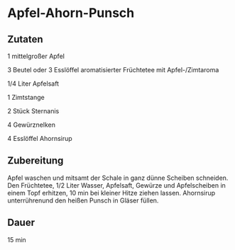 # Apfel-Ahorn-Punsch

## Zutaten
1 mittelgroßer Apfel

3 Beutel oder 3 Esslöffel aromatisierter Früchtetee mit Apfel-/Zimtaroma

1/4 Liter Apfelsaft

1 Zimtstange

2 Stück Sternanis

4 Gewürznelken

4 Esslöffel Ahornsirup

## Zubereitung
Apfel waschen und mitsamt der Schale in ganz dünne Scheiben schneiden. Den Früchtetee, 1/2 Liter Wasser, Apfelsaft, Gewürze und Apfelscheiben in einem Topf erhitzen, 10 min bei kleiner Hitze ziehen lassen. Ahornsirup unterrührenund den heißen Punsch in Gläser füllen.

## Dauer
15 min